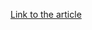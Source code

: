 [Link to the article](https://marcoramilli.com/2022/03/01/diskkill-hermeticwiper-and-notpetya-dissimilarities/)
